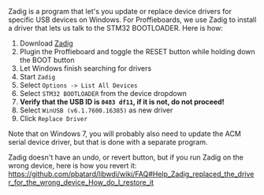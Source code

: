 Zadig is a program that let's you update or replace device drivers for specific USB devices on Windows.
For Proffieboards, we use Zadig to install a driver that lets us talk to the STM32 BOOTLOADER. Here is how:

 1. Download [Zadig](https://zadig.akeo.ie/)
 2. Plugin the Proffieboard and toggle the RESET button while holding down the BOOT button
 3. Let Windows finish searching for drivers
 4. Start ```Zadig```
 5. Select ```Options -> List All Devices```
 6. Select ```STM32 BOOTLOADER``` from the device dropdown
 7. **Verify that the USB ID is ```0483 df11```, if it is not, do not proceed!**
 8. Select ```WinUSB (v6.1.7600.16385)``` as new driver
 9. Click ```Replace Driver```

Note that on Windows 7, you will probably also need to update the ACM serial device driver, but that is done with a separate program.

Zadig doesn't have an undo, or revert button, but if you run Zadig on the wrong device, here is how you revert it: https://github.com/pbatard/libwdi/wiki/FAQ#Help_Zadig_replaced_the_driver_for_the_wrong_device_How_do_I_restore_it
